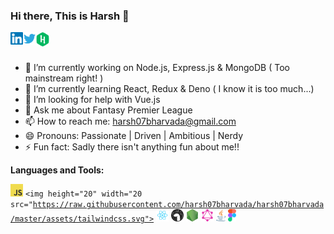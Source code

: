 ### Hi there, This is Harsh 👋

<a href="https://www.linkedin.com/in/harsh-bharvada/">
  <img align="left" alt="Harsh Bharvada | Linkedin" width="20px" src="https://raw.githubusercontent.com/harsh07bharvada/harsh07bharvada/master/assets/linkedin.svg" />
</a>
<a href="https://twitter.com/HBharvada">
  <img align="left" alt="Harsh Bharvada | Twitter" width="21px" src="https://raw.githubusercontent.com/harsh07bharvada/harsh07bharvada/master/assets/twitter.svg" />
</a>
<a href="https://www.hackerrank.com/harsh07">
  <img align="left" alt="Harsh Bharvada | Hackerrank" width="21px" src="https://raw.githubusercontent.com/harsh07bharvada/harsh07bharvada/master/assets/hackerrank.svg" />
</a>

<br />
<br />

- 🔭 I’m currently working on Node.js, Express.js & MongoDB ( Too mainstream right! )
- 🌱 I’m currently learning React, Redux & Deno ( I know it is too much...)
- 🤔 I’m looking for help with Vue.js
- 💬 Ask me about Fantasy Premier League
- 📫 How to reach me: [harsh07bharvada@gmail.com](mailto:harsh07bharvada@gmail.com)
- 😄 Pronouns: Passionate | Driven | Ambitious | Nerdy
- ⚡ Fun fact: Sadly there isn't anything fun about me!!


**Languages and Tools:**  

<code><img height="20" src="https://raw.githubusercontent.com/github/explore/80688e429a7d4ef2fca1e82350fe8e3517d3494d/topics/javascript/javascript.png"></code>
<code><img height="20" width="20 src="https://raw.githubusercontent.com/harsh07bharvada/harsh07bharvada/master/assets/tailwindcss.svg"></code>
<code><img height="20" src="https://raw.githubusercontent.com/github/explore/80688e429a7d4ef2fca1e82350fe8e3517d3494d/topics/react/react.png"></code>
<code><img height="20" src="https://raw.githubusercontent.com/harsh07bharvada/harsh07bharvada/master/assets/deno.svg"></code>
<code><img height="20" src="https://raw.githubusercontent.com/github/explore/80688e429a7d4ef2fca1e82350fe8e3517d3494d/topics/nodejs/nodejs.png"></code>
<code><img height="20" src="https://raw.githubusercontent.com/github/explore/5c058a388828bb5fde0bcafd4bc867b5bb3f26f3/topics/graphql/graphql.png"></code>
<code><img height="20" src="https://raw.githubusercontent.com/harsh07bharvada/harsh07bharvada/master/assets/java.svg"></code>
<code><img height="20" src="https://raw.githubusercontent.com/harsh07bharvada/harsh07bharvada/master/assets/figma.svg"></code>

